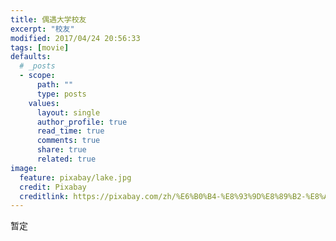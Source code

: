 ```yaml
---
title: 偶遇大学校友
excerpt: "校友"
modified: 2017/04/24 20:56:33 
tags: [movie]
defaults:
  # _posts
  - scope:
      path: ""
      type: posts
    values:
      layout: single
      author_profile: true
      read_time: true
      comments: true
      share: true
      related: true
image:
  feature: pixabay/lake.jpg
  credit: Pixabay
  creditlink: https://pixabay.com/zh/%E6%B0%B4-%E8%93%9D%E8%89%B2-%E8%A1%A8%E9%9D%A2-%E6%B5%B7-%E6%B5%B7%E6%B4%8B-%E6%B6%B2%E4%BD%93-%E5%A4%A9%E7%A9%BA-%E5%9C%B0%E5%B9%B3%E7%BA%BF-%E7%BB%BF%E6%9D%BE%E7%9F%B3-%E7%BA%B9%E7%90%86-768745/
---
```


暂定
